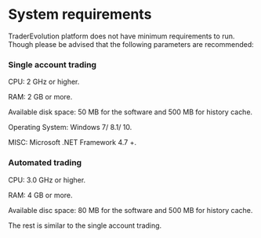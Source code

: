 # System requirements

TraderEvolution platform does not have minimum requirements to run. Though please be advised that the following parameters are recommended:

### **Single account trading**

CPU: 2 GHz or higher.

RAM: 2 GB or more.

Available disk space: 50 MB for the software and 500 MB for history cache.

Operating System: Windows 7/ 8.1/ 10.

MISC: Microsoft .NET Framework 4.7 +.

### **Automated trading**

CPU: 3.0 GHz or higher.

RAM: 4 GB or more.

Available disc space: 80 MB for the software and 500 MB for history cache.

The rest is similar to the single account trading.


